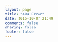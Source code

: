 ```yaml
---
layout: page
title: "404 Error"
date: 2015-10-07 21:49
comments: false
sharing: false
footer: false
---
```


<script type="text/javascript" src="http://www.qq.com/404/search_children.js" charset="utf-8"></script>
